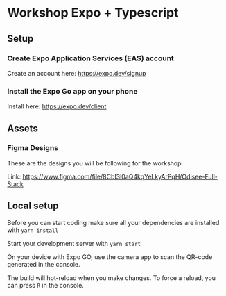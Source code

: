 # Workshop Expo + Typescript

## Setup

### Create Expo Application Services (EAS) account

Create an account here: https://expo.dev/signup

### Install the Expo Go app on your phone

Install here: https://expo.dev/client

## Assets

### Figma Designs

These are the designs you will be following for the workshop.

Link: https://www.figma.com/file/8CbI3l0aQ4kqYeLkyArPqH/Odisee-Full-Stack

## Local setup 

Before you can start coding make sure all your dependencies are installed with `yarn install`

Start your development server with `yarn start`

On your device with Expo GO, use the camera app to scan the QR-code generated in the console.

The build will hot-reload when you make changes. To force a reload, you can press `R` in the console.

## 